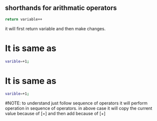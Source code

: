 ## shorthands for arithmatic operators

```sh
return variable++
```
it will first return variable and then make changes.
# It is  same as
```sh
varible=+1;
```

# It is  same as
```sh
varible=+1;   
```
#NOTE: to understand just follow sequence of operators
it will perform operation in sequence of operators.
in above case it will copy the current value because of [=]
and then add because of [+]


